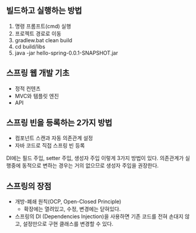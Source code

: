 ## 빌드하고 실행하는 방법
1. 명령 프롬프트(cmd) 실행
2. 프로젝트 경로로 이동
3. gradlew.bat clean build
4. cd build/libs
5. java -jar hello-spring-0.0.1-SNAPSHOT.jar

## 스프링 웹 개발 기초
- 정적 컨텐츠
- MVC와 템플릿 엔진
- API

## 스프링 빈을 등록하는 2가지 방법
- 컴포넌트 스캔과 자동 의존관계 설정
- 자바 코드로 직접 스프링 빈 등록

DI에는 필드 주입, setter 주입, 생성자 주입 이렇게 3가지 방법이 있다. 의존관계가 실행중에
동적으로 변하는 경우는 거의 없으므로 생성자 주입을 권장한다.

## 스프링의 장점
- 개방-폐쇄 원칙(OCP, Open-Closed Principle)
  - 확장에는 열려있고, 수정, 변경에는 닫혀있다.
- 스프링의 DI (Dependencies Injection)을 사용하면 기존 코드를 전혀 손대지 않고, 설정만으로 구현 클래스를 변경할 수 있다.